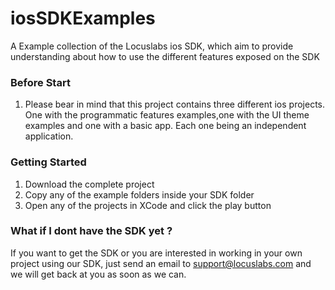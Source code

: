# iosSDKExamples

A Example collection of the Locuslabs ios SDK, which aim to provide understanding about how to use the different features exposed on the SDK 

### Before Start 

1. Please bear in mind that this project contains three different ios projects. One with the programmatic features examples,one with the UI theme examples and one with a basic app. Each one being an independent application.

### Getting Started

1. Download the complete project 
2. Copy any of the example folders inside your SDK folder 
3. Open any of the projects in XCode and click the play button

### What if I dont have the SDK yet ?

If you want to get the SDK or you are interested in working in your own project using our SDK, just send an email to support@locuslabs.com and we will get back at you as soon as we can.
